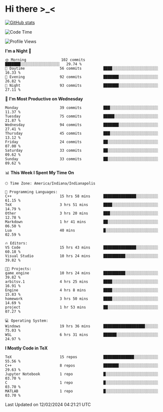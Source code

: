 # Hi there \>_<

[![GitHub stats](https://github-readme-stats.vercel.app/api?username=ARessegetesStery&show_icons=true&theme=transparent)](https://github.com/anuraghazra/github-readme-stats)

<!--START_SECTION:waka-->
![Code Time](http://img.shields.io/badge/Code%20Time-664%20hrs%2023%20mins-blue)

![Profile Views](http://img.shields.io/badge/Profile%20Views-0-blue)

**I'm a Night 🦉** 

```text
🌞 Morning                102 commits         ███████░░░░░░░░░░░░░░░░░░   29.74 % 
🌆 Daytime                56 commits          ████░░░░░░░░░░░░░░░░░░░░░   16.33 % 
🌃 Evening                92 commits          ███████░░░░░░░░░░░░░░░░░░   26.82 % 
🌙 Night                  93 commits          ███████░░░░░░░░░░░░░░░░░░   27.11 % 
```
📅 **I'm Most Productive on Wednesday** 

```text
Monday                   39 commits          ███░░░░░░░░░░░░░░░░░░░░░░   11.37 % 
Tuesday                  75 commits          █████░░░░░░░░░░░░░░░░░░░░   21.87 % 
Wednesday                94 commits          ███████░░░░░░░░░░░░░░░░░░   27.41 % 
Thursday                 45 commits          ███░░░░░░░░░░░░░░░░░░░░░░   13.12 % 
Friday                   24 commits          ██░░░░░░░░░░░░░░░░░░░░░░░   07.00 % 
Saturday                 33 commits          ██░░░░░░░░░░░░░░░░░░░░░░░   09.62 % 
Sunday                   33 commits          ██░░░░░░░░░░░░░░░░░░░░░░░   09.62 % 
```


📊 **This Week I Spent My Time On** 

```text
🕑︎ Time Zone: America/Indiana/Indianapolis

💬 Programming Languages: 
C++                      15 hrs 58 mins      ███████████████░░░░░░░░░░   61.15 % 
TeX                      3 hrs 51 mins       ████░░░░░░░░░░░░░░░░░░░░░   14.79 % 
Other                    3 hrs 20 mins       ███░░░░░░░░░░░░░░░░░░░░░░   12.78 % 
Markdown                 1 hr 41 mins        ██░░░░░░░░░░░░░░░░░░░░░░░   06.50 % 
Lua                      40 mins             █░░░░░░░░░░░░░░░░░░░░░░░░   02.59 % 

🔥 Editors: 
VS Code                  15 hrs 43 mins      ███████████████░░░░░░░░░░   60.18 % 
Visual Studio            10 hrs 24 mins      ██████████░░░░░░░░░░░░░░░   39.82 % 

🐱‍💻 Projects: 
game_engine              10 hrs 24 mins      ██████████░░░░░░░░░░░░░░░   39.82 % 
arbitsv.1                4 hrs 25 mins       ████░░░░░░░░░░░░░░░░░░░░░   16.91 % 
Engine                   4 hrs 8 mins        ████░░░░░░░░░░░░░░░░░░░░░   15.83 % 
homework                 3 hrs 50 mins       ████░░░░░░░░░░░░░░░░░░░░░   14.69 % 
project                  1 hr 53 mins        ██░░░░░░░░░░░░░░░░░░░░░░░   07.27 % 

💻 Operating System: 
Windows                  19 hrs 36 mins      ███████████████████░░░░░░   75.03 % 
WSL                      6 hrs 31 mins       ██████░░░░░░░░░░░░░░░░░░░   24.97 % 
```

**I Mostly Code in TeX** 

```text
TeX                      15 repos            ██████████████░░░░░░░░░░░   55.56 % 
C++                      8 repos             ███████░░░░░░░░░░░░░░░░░░   29.63 % 
Jupyter Notebook         1 repo              █░░░░░░░░░░░░░░░░░░░░░░░░   03.70 % 
C                        1 repo              █░░░░░░░░░░░░░░░░░░░░░░░░   03.70 % 
MATLAB                   1 repo              █░░░░░░░░░░░░░░░░░░░░░░░░   03.70 % 
```




 Last Updated on 12/02/2024 04:21:21 UTC
<!--END_SECTION:waka-->
